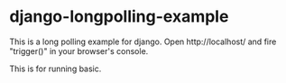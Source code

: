 django-longpolling-example
==========================

This is a long polling example for django.
Open http://localhost/ and fire "trigger()" in your browser's console.

This is for running basic.
